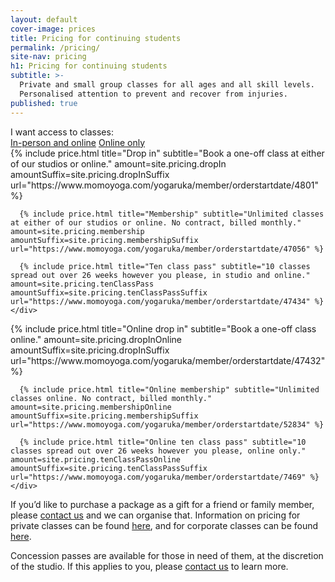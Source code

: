 ```yaml
---
layout: default
cover-image: prices
title: Pricing for continuing students
permalink: /pricing/
site-nav: pricing
h1: Pricing for continuing students
subtitle: >-
  Private and small group classes for all ages and all skill levels.
  Personalised attention to prevent and recover from injuries.
published: true
---
```


<section class="container">
  <label>I want access to classes:</label>
  <div class="tabs">
    <a class="tabs-button js-tabButton is-active" href="#in-person">In-person and online</a>
    <a class="tabs-button js-tabButton" href="#online">Online only</a>
  </div>

  <div class="tabs-content is-active" id="in-person">
    <div class="Prices">
      {% include price.html title="Drop in" subtitle="Book a one-off class at either of our studios or online." amount=site.pricing.dropIn amountSuffix=site.pricing.dropInSuffix url="https://www.momoyoga.com/yogaruka/member/orderstartdate/4801" %}

      {% include price.html title="Membership" subtitle="Unlimited classes at either of our studios or online. No contract, billed monthly." amount=site.pricing.membership amountSuffix=site.pricing.membershipSuffix url="https://www.momoyoga.com/yogaruka/member/orderstartdate/47056" %}

      {% include price.html title="Ten class pass" subtitle="10 classes spread out over 26 weeks however you please, in studio and online." amount=site.pricing.tenClassPass amountSuffix=site.pricing.tenClassPassSuffix url="https://www.momoyoga.com/yogaruka/member/orderstartdate/47434" %}
    </div>
  </div>
  <div class="tabs-content" id="online">
    <div class="Prices">
      {% include price.html title="Online drop in" subtitle="Book a one-off class online." amount=site.pricing.dropInOnline amountSuffix=site.pricing.dropInSuffix url="https://www.momoyoga.com/yogaruka/member/orderstartdate/47432" %}

      {% include price.html title="Online membership" subtitle="Unlimited classes online. No contract, billed monthly." amount=site.pricing.membershipOnline amountSuffix=site.pricing.membershipSuffix url="https://www.momoyoga.com/yogaruka/member/orderstartdate/52834" %}

      {% include price.html title="Online ten class pass" subtitle="10 classes spread out over 26 weeks however you please, online only." amount=site.pricing.tenClassPassOnline amountSuffix=site.pricing.tenClassPassSuffix url="https://www.momoyoga.com/yogaruka/member/orderstartdate/7469" %}
    </div>
  </div>

  <p>
    If you’d like to purchase a package as a gift for a friend or family member, please <a class="link" href="/contact/">contact us</a> and we can organise that. Information on pricing for private classes can be found <a class="link" href="/private-classes/">here</a>, and for corporate classes can be found <a class="link" href="/corporate-classes/">here</a>.
  </p>
  <p>
    Concession passes are available for those in need of them, at the discretion of the studio. If this applies to you, please <a class="link" href="/contact/">contact us</a> to learn more.
  </p>
<section>
